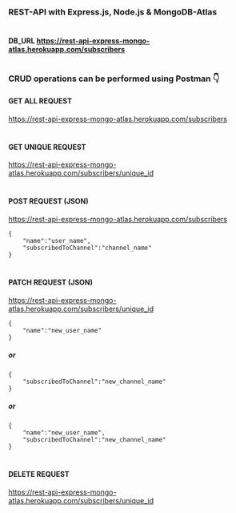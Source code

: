 ### REST-API with Express.js, Node.js & MongoDB-Atlas
#
#### DB_URL https://rest-api-express-mongo-atlas.herokuapp.com/subscribers
#
### CRUD operations can be performed using Postman 👇

#### GET ALL REQUEST
https://rest-api-express-mongo-atlas.herokuapp.com/subscribers
#
#### GET UNIQUE REQUEST
https://rest-api-express-mongo-atlas.herokuapp.com/subscribers/unique_id
#
#### POST REQUEST (JSON)
https://rest-api-express-mongo-atlas.herokuapp.com/subscribers
```
{
    "name":"user_name",
    "subscribedToChannel":"channel_name"
}
```
#
####  PATCH REQUEST (JSON)
https://rest-api-express-mongo-atlas.herokuapp.com/subscribers/unique_id
```
{
    "name":"new_user_name"
}
```
##### or
```
{
    "subscribedToChannel":"new_channel_name"
}
```
##### or
```
{
    "name":"new_user_name",
    "subscribedToChannel":"new_channel_name"
}
```
#
#### DELETE REQUEST
https://rest-api-express-mongo-atlas.herokuapp.com/subscribers/unique_id
